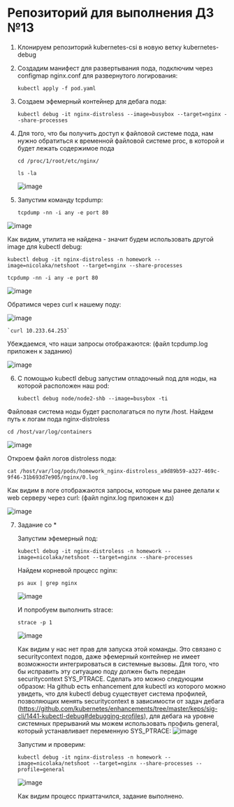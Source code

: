 
# Репозиторий для выполнения ДЗ №13

1. Клонируем репозиторий kubernetes-csi в новую ветку kubernetes-debug

2. Создадим манифест для развертывания пода, подключим через configmap nginx.conf для развернутого логирования:

     `kubectl apply -f pod.yaml`

3. Создаем эфемерный контейнер для дебага пода:

     `kubectl debug -it nginx-distroless --image=busybox --target=nginx --share-processes`

4. Для того, что бы получить доступ к файловой системе пода, нам нужно обратиться к временной файловой системе proc, в которой и будет лежать содержимое пода
   
     `cd /proc/1/root/etc/nginx/`

     `ls -la`
   
   ![image](https://github.com/user-attachments/assets/4ff596ae-682a-4b44-bdb0-370523a877c7)

6. Запустим команду tcpdump:

   `tcpdump -nn -i any -e port 80`

 ![image](https://github.com/user-attachments/assets/90ed3dd8-62a8-4734-8ac0-b95564e52083)

 Как видим, утилита не найдена - значит будем использовать другой image для kubectl debug:

   `kubectl debug -it nginx-distroless -n homework --image=nicolaka/netshoot --target=nginx --share-processes`

   `tcpdump -nn -i any -e port 80`

 ![image](https://github.com/user-attachments/assets/1afaaa5d-00f0-456f-a9a8-aeb69fa8de69)

 Обратимся через curl к нашему поду:

 ![image](https://github.com/user-attachments/assets/1c42d01c-4073-48ee-825c-6ae458a6f90c)

    `curl 10.233.64.253`
   
Убеждаемся, что наши запросы отображаются: (файл tcpdump.log приложен к заданию)

 ![image](https://github.com/user-attachments/assets/43eee900-49b6-499a-a37d-56bca54175ab)

 
6. С помощью kubectl debug запустим отладочный под для ноды, на которой расположен наш pod:

   `kubectl debug node/node2-shb --image=busybox -ti`

  Файловая система ноды будет располагаться по пути /host. Найдем путь к логам пода nginx-distroless
  
   `cd /host/var/log/containers`

   ![image](https://github.com/user-attachments/assets/5348fb51-9e25-48a7-ad44-5775b24a726d)

  Откроем файл логов distroless пода:

   `cat /host/var/log/pods/homework_nginx-distroless_a9d89b59-a327-469c-9f46-31b693d7e905/nginx/0.log`

  Как видим в логе отображаются запросы, которые мы ранее делали к web серверу через curl: (файл nginx.log приложен к дз)

  ![image](https://github.com/user-attachments/assets/ef949379-ac70-486c-b7eb-5304d99b7203)

7. Задание со *

   Запустим эфемерный под:

    `kubectl debug -it nginx-distroless -n homework --image=nicolaka/netshoot --target=nginx --share-processes`

   Найдем корневой процесс nginx:

    `ps aux | grep nginx`

   ![image](https://github.com/user-attachments/assets/62e99520-8f33-4947-aff5-23f3746a2ef6)

   И попробуем выполнить strace:

    `strace -p 1`

   ![image](https://github.com/user-attachments/assets/675618ad-b169-4c3d-afd9-f0755a01607e)

   Как видим у нас нет прав для запуска этой команды. Это связано с securitycontext подов, даже эфемерный контейнер не имеет возможности интегрироваться в системные вызовы. Для того, что бы исправить эту ситуацию поду должен быть передан securitycontext SYS_PTRACE.
   Сделать это можно следующим образом:
   На github есть enhancement для kubectl из которого можно увидеть, что для kubectl debug существует система профилей, позволяющих менять securitycontext в зависимости от задач дебага (https://github.com/kubernetes/enhancements/tree/master/keps/sig-cli/1441-kubectl-debug#debugging-profiles), для дебага на уровне системных прерываний мы можем использовать профиль     general, который устанавливает переменную SYS_PTRACE:
   ![image](https://github.com/user-attachments/assets/10dab845-b321-4837-81d1-434cbeb4cfb3)


   Запустим и проверим:

    `kubectl debug -it nginx-distroless -n homework --image=nicolaka/netshoot --target=nginx --share-processes --profile=general`

   ![image](https://github.com/user-attachments/assets/9a2eb0e9-49b8-4f9d-a685-a23ae00b74f1)

   Как видим процесс приаттачился, задание выполнено.

   

 
  

  
